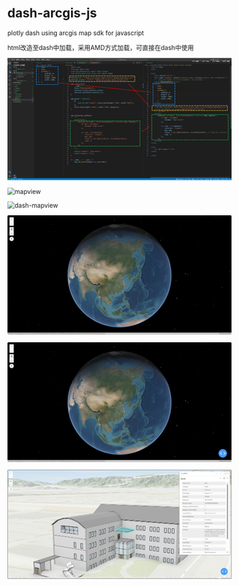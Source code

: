# dash-arcgis-js
plotly dash using arcgis map sdk for javascript

html改造至dash中加载，采用AMD方式加载，可直接在dash中使用


![html2dash](./assets/example/html2dash.png)


![mapview](./assets/example/view2d.png)

![dash-mapview](./assets/example/dash-2d.png)

![sceneview](./assets/example/sceneview.png)

![dash-sceneview](./assets/example/dash-sceneview.png)

![buildinglayer](./assets/example/view3d.png)

